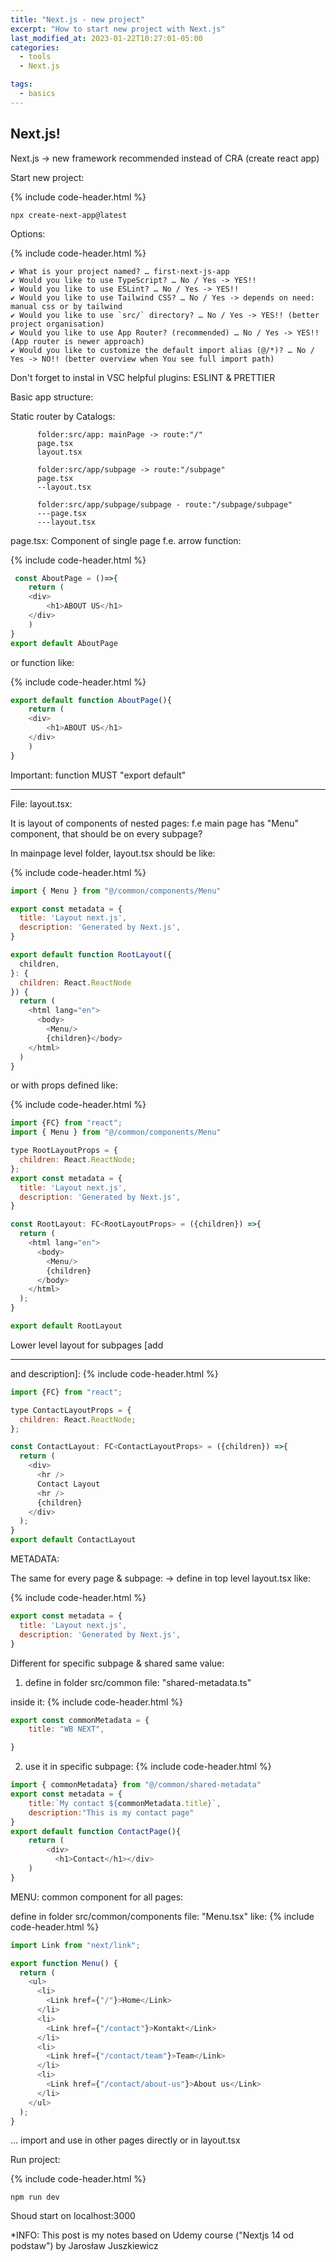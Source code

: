 ```yaml
---
title: "Next.js - new project"
excerpt: "How to start new project with Next.js"
last_modified_at: 2023-01-22T10:27:01-05:00
categories:
  - tools
  - Next.js

tags: 
  - basics
---
```


<!-- short introduction -->
## Next.js!

Next.js -> new framework recommended instead of CRA (create react app)

Start new project:

{% include code-header.html %}
```
npx create-next-app@latest
```



Options:

{% include code-header.html %}
```
✔ What is your project named? … first-next-js-app
✔ Would you like to use TypeScript? … No / Yes -> YES!!
✔ Would you like to use ESLint? … No / Yes -> YES!!
✔ Would you like to use Tailwind CSS? … No / Yes -> depends on need: manual css or by tailwind
✔ Would you like to use `src/` directory? … No / Yes -> YES!! (better project organisation)
✔ Would you like to use App Router? (recommended) … No / Yes -> YES!! (App router is newer approach)
✔ Would you like to customize the default import alias (@/*)? … No / Yes -> NO!! (better overview when You see full import path)
```

Don't forget to instal in VSC helpful plugins: ESLINT  & PRETTIER

Basic app structure:

Static router by Catalogs:
```
      folder:src/app: mainPage -> route:"/"
      page.tsx
      layout.tsx

      folder:src/app/subpage -> route:"/subpage"
      page.tsx
      --layout.tsx

      folder:src/app/subpage/subpage - route:"/subpage/subpage"
      ---page.tsx
      ---layout.tsx
```

page.tsx:
Component of single page f.e. arrow function:

{% include code-header.html %}
```js
 const AboutPage = ()=>{
    return (
    <div>
        <h1>ABOUT US</h1>
    </div>
    )
}
export default AboutPage
```

or function like:

{% include code-header.html %}
```js
export default function AboutPage(){
    return (
    <div>
        <h1>ABOUT US</h1>
    </div>
    )
}
```

Important: function MUST "export default"

---

File: layout.tsx:

It is layout of components of nested pages:
f.e main page has "Menu" component, that should be on every subpage?

In mainpage level folder, layout.tsx should be like:

{% include code-header.html %}
```js
import { Menu } from "@/common/components/Menu"

export const metadata = {
  title: 'Layout next.js',
  description: 'Generated by Next.js',
}

export default function RootLayout({
  children,
}: {
  children: React.ReactNode
}) {
  return (
    <html lang="en">
      <body>
        <Menu/>
        {children}</body>
    </html>
  )
}
```

or with props defined like:

{% include code-header.html %}
```js
import {FC} from "react";
import { Menu } from "@/common/components/Menu"

type RootLayoutProps = {
  children: React.ReactNode;
};
export const metadata = {
  title: 'Layout next.js',
  description: 'Generated by Next.js',
}

const RootLayout: FC<RootLayoutProps> = ({children}) =>{
  return (
    <html lang="en">
      <body>
        <Menu/>
        {children}
      </body>
    </html>
  );
}

export default RootLayout
```

Lower level layout for subpages [add <hr /> and description]:
{% include code-header.html %}
```js
import {FC} from "react";

type ContactLayoutProps = {
  children: React.ReactNode;
};

const ContactLayout: FC<ContactLayoutProps> = ({children}) =>{
  return (
    <div>
      <hr />
      Contact Layout
      <hr />
      {children}
    </div>
  );
}
export default ContactLayout
```


METADATA:

The same for every page & subpage:
-> define in top level layout.tsx like:

{% include code-header.html %}
```js
export const metadata = {
  title: 'Layout next.js',
  description: 'Generated by Next.js',
}
```

Different for specific subpage & shared same value:

1. define in folder src/common file: "shared-metadata.ts"

inside it:
{% include code-header.html %}
```js
export const commonMetadata = {
    title: "WB NEXT",

}
```

2. use it in specific subpage:
{% include code-header.html %}
```js
import { commonMetadata} from "@/common/shared-metadata"
export const metadata = {
    title:`My contact ${commonMetadata.title}`,
    description:"This is my contact page"
}
export default function ContactPage(){
    return (
        <div>
          <h1>Contact</h1></div>
    )
}
```

MENU: common component for all pages:

define in folder src/common/components file: "Menu.tsx" like:
{% include code-header.html %}
```js
import Link from "next/link";

export function Menu() {
  return (
    <ul>
      <li>
        <Link href={"/"}>Home</Link>
      </li>
      <li>
        <Link href={"/contact"}>Kontakt</Link>
      </li>
      <li>
        <Link href={"/contact/team"}>Team</Link>
      </li>
      <li>
        <Link href={"/contact/about-us"}>About us</Link>
      </li>
    </ul>
  );
}
```
... import and use in other pages directly or in layout.tsx




Run project:

{% include code-header.html %}
```
npm run dev
```

Shoud start on localhost:3000

*INFO: This post is my notes based on Udemy course ("Nextjs 14 od podstaw") by Jarosław Juszkiewicz